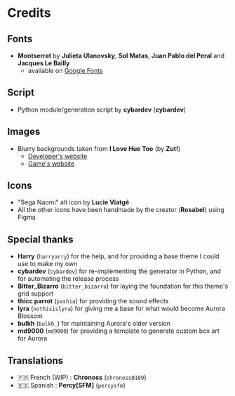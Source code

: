# Credits

## Fonts

- **Montserrat** by **Julieta Ulanovsky**, **Sol Matas**, **Juan Pablo del Peral** and **Jacques Le Bailly**
    - available on [Google Fonts](https://fonts.google.com/specimen/Montserrat)

## Script

- Python module/generation script by **cybardev** (**cybardev**)

## Images

- Blurry backgrounds taken from **I Love Hue Too** (by **Zut!**)
    * [Developer's website](https://www.zutgames.com/)
    * [Game's website](https://www.zutgames.com/i-love-hue-too.php)

## Icons

- "Sega Naomi" alt icon by **Lucie Viatgé**
- All the other icons have been handmade by the creator (**Rosabel**) using Figma

## Special thanks

- **Harry** (`harryarry`) for the help, and for providing a base theme I could use to make my own
- **cybardev** (`cybardev`) for re-implementing the generator in Python, and for automating the release process
- **Bitter_Bizarro** (`bitter_bizarro`) for laying the foundation for this theme's grid support
- **thicc parrot** (`pashia`) for providing the sound effects
- **lyra** (`nothisislyra`) for giving me a base for what would become Aurora Blossom
- **bulkh** (`bulkh_`) for maintaining Aurora's older version
- **md9000** (`md9000`) for providing a template to generate custom box art for Aurora

## Translations

- 🇫🇷 French (WIP) : **Chronoss** (`chronoss0109`)
- 🇪🇸 Spanish : **Percy[SFM]** (`percysfm`)